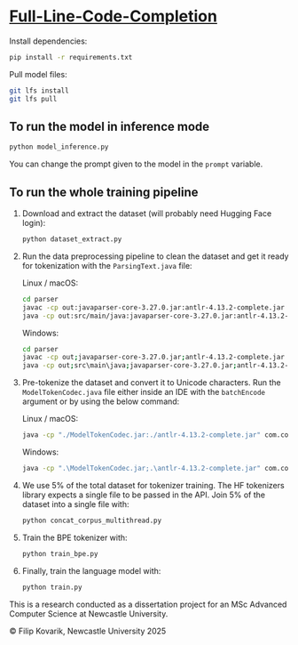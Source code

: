 # [Full-Line-Code-Completion](https://github.com/Sirderyl/Full-Line-Code-Completion)

Install dependencies:

```bash
pip install -r requirements.txt
```

Pull model files:
```bash
git lfs install
git lfs pull
```

## To run the model in inference mode

```bash
python model_inference.py
```

You can change the prompt given to the model in the `prompt` variable.

## To run the whole training pipeline

1. Download and extract the dataset (will probably need Hugging Face login):
    ```bash
    python dataset_extract.py
    ```

2. Run the data preprocessing pipeline to clean the dataset and get it ready for tokenization with the `ParsingText.java` file:

    Linux / macOS:
    ```bash
    cd parser
    javac -cp out:javaparser-core-3.27.0.jar:antlr-4.13.2-complete.jar src/main/java/com/codelm/*.java
    java -cp out:src/main/java:javaparser-core-3.27.0.jar:antlr-4.13.2-complete.jar com.codelm.ParsingText
    ```
    
    Windows:
    ```bash
    cd parser
    javac -cp out;javaparser-core-3.27.0.jar;antlr-4.13.2-complete.jar src\main\java\com\codelm\*.java
    java -cp out;src\main\java;javaparser-core-3.27.0.jar;antlr-4.13.2-complete.jar com.codelm.ParsingText
    ```

3. Pre-tokenize the dataset and convert it to Unicode characters. Run the `ModelTokenCodec.java` file either inside an IDE with the `batchEncode` argument or by using the below command:

    Linux / macOS:
    ```bash
    java -cp "./ModelTokenCodec.jar:./antlr-4.13.2-complete.jar" com.codelm.ModelTokenCodec batchEncode
    ```
    
    Windows:
    ```bash
    java -cp ".\ModelTokenCodec.jar;.\antlr-4.13.2-complete.jar" com.codelm.ModelTokenCodec batchEncode
    ```

4. We use 5% of the total dataset for tokenizer training. The HF tokenizers library expects a single file to be passed in the API. Join 5% of the dataset into a single file with:
    ```bash
    python concat_corpus_multithread.py
    ```

5. Train the BPE tokenizer with:
    ```bash
    python train_bpe.py
    ```

6. Finally, train the language model with:
    ```bash
    python train.py
    ```

This is a research conducted as a dissertation project for an MSc Advanced Computer Science at Newcastle University.

&copy; Filip Kovarik, Newcastle University 2025